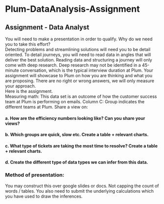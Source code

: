 # Plum-DataAnalysis-Assignment

## Assignment - Data Analyst
You will need to make a presentation in order to qualify. Why do we need you to take
this effort?
<br>Detecting problems and streamlining solutions will need you to be detail oriented. To detail
journeys, you will need to read data in angles that will deliver the best solution. Reading data
and structuring a journey will only come with deep research. Deep research may not be
identified in a 45-minute conversation, which is the typical interview duration at Plum. Your
assignment will showcase to Plum on how you are thinking and what you are proposing.
There are no right or wrong answers, we will only measure your approach.
<br>Here is the assignment.
<br>Measuring math:
This data set is an outcome of how the customer success team at Plum is performing on
emails. Column C: Group indicates the different teams at Plum. Share a view on:
#### a. How are the efficiency numbers looking like? Can you share your views?
#### b. Which groups are quick, slow etc. Create a table + relevant charts.
#### c. What type of tickets are taking the most time to resolve? Create a table + relevant charts.
#### d. Create the different type of data types we can infer from this data.

### Method of presentation:
You may construct this over google slides or docs. Not capping the count of words / tables.
You also need to submit the underlying calculations which you have used to draw the
inferences.
